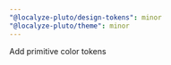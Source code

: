 ```yaml
---
"@localyze-pluto/design-tokens": minor
"@localyze-pluto/theme": minor
---
```


Add primitive color tokens
